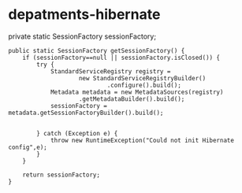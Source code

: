 # depatments-hibernate


 private static SessionFactory sessionFactory;

    public static SessionFactory getSessionFactory() {
        if (sessionFactory==null || sessionFactory.isClosed()) {
            try {
                StandardServiceRegistry registry =
                        new StandardServiceRegistryBuilder()
                                .configure().build();
                Metadata metadata = new MetadataSources(registry)
                        .getMetadataBuilder().build();
                sessionFactory = metadata.getSessionFactoryBuilder().build();


            } catch (Exception e) {
                throw new RuntimeException("Could not init Hibernate config",e);
            }
        }

        return sessionFactory;
    }
